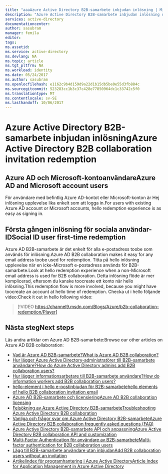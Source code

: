 ```yaml
---
title: "aaaAzure Active Directory B2B-samarbete inbjudan inlösning | Microsoft Docs"
description: "Azure Active Directory B2B-samarbete inbjudan inlösning upplevelse"
services: active-directory
documentationcenter: 
author: sasubram
manager: femila
editor: 
tags: 
ms.assetid: 
ms.service: active-directory
ms.devlang: NA
ms.topic: article
ms.tgt_pltfrm: NA
ms.workload: identity
ms.date: 05/24/2017
ms.author: sasubram
ms.openlocfilehash: e1162c9b4d159d9a22d1b15db5be0e55d3fb884c
ms.sourcegitcommit: 523283cc1b3c37c428e77850964dc1c33742c5f0
ms.translationtype: MT
ms.contentlocale: sv-SE
ms.lasthandoff: 10/06/2017
---
```

# <a name="azure-active-directory-b2b-collaboration-invitation-redemption"></a><span data-ttu-id="ce59b-103">Azure Active Directory B2B-samarbete inbjudan inlösning</span><span class="sxs-lookup"><span data-stu-id="ce59b-103">Azure Active Directory B2B collaboration invitation redemption</span></span>

## <a name="azure-ad-and-microsoft-account-users"></a><span data-ttu-id="ce59b-104">Azure AD och Microsoft-kontoanvändare</span><span class="sxs-lookup"><span data-stu-id="ce59b-104">Azure AD and Microsoft account users</span></span>
<span data-ttu-id="ce59b-105">För användare med befintlig Azure AD-kontot eller Microsoft-konton är Hej inlösning upplevelse lika enkelt som att logga in.</span><span class="sxs-lookup"><span data-stu-id="ce59b-105">For users with existing Azure AD account or Microsoft accounts, hello redemption experience is as easy as signing in.</span></span>

## <a name="social-id-user-first-time-redemption"></a><span data-ttu-id="ce59b-106">Första gången inlösning för sociala användar-ID</span><span class="sxs-lookup"><span data-stu-id="ce59b-106">Social ID user first-time redemption</span></span>
<span data-ttu-id="ce59b-107">Azure AD B2B-samarbete är det enkelt för alla e-postadress toobe som används för inlösning.</span><span class="sxs-lookup"><span data-stu-id="ce59b-107">Azure AD B2B collaboration makes it easy for any email address toobe used for redemption.</span></span> <span data-ttu-id="ce59b-108">Titta på hello inlösning upplevelse när en icke-Microsoft e-postadress används för B2B-samarbete.</span><span class="sxs-lookup"><span data-stu-id="ce59b-108">Look at hello redemption experience when a non-Microsoft email address is used for B2B collaboration.</span></span> <span data-ttu-id="ce59b-109">Detta inlösning flöde är mer komplicerad, eftersom du kanske toocreate ett konto när hello inlösning.</span><span class="sxs-lookup"><span data-stu-id="ce59b-109">This redemption flow is more involved, because you might have toocreate an account at hello time of redemption.</span></span> <span data-ttu-id="ce59b-110">Checka ut i hello följande video:</span><span class="sxs-lookup"><span data-stu-id="ce59b-110">Check it out in hello following video:</span></span>

> [!VIDEO https://channel9.msdn.com/Blogs/Azure/b2b-collaboration-redemption/Player]
> 

## <a name="next-steps"></a><span data-ttu-id="ce59b-111">Nästa steg</span><span class="sxs-lookup"><span data-stu-id="ce59b-111">Next steps</span></span>

<span data-ttu-id="ce59b-112">Läs andra artiklar om Azure AD B2B-samarbete:</span><span class="sxs-lookup"><span data-stu-id="ce59b-112">Browse our other articles on Azure AD B2B collaboration:</span></span>

* [<span data-ttu-id="ce59b-113">Vad är Azure AD B2B-samarbete?</span><span class="sxs-lookup"><span data-stu-id="ce59b-113">What is Azure AD B2B collaboration?</span></span>](active-directory-b2b-what-is-azure-ad-b2b.md)
* [<span data-ttu-id="ce59b-114">Hur lägger Azure Active Directory-administratörer till B2B-samarbete användare?</span><span class="sxs-lookup"><span data-stu-id="ce59b-114">How do Azure Active Directory admins add B2B collaboration users?</span></span>](active-directory-b2b-admin-add-users.md)
* [<span data-ttu-id="ce59b-115">Hur lägger informationsarbetare till B2B-samarbete användare?</span><span class="sxs-lookup"><span data-stu-id="ce59b-115">How do information workers add B2B collaboration users?</span></span>](active-directory-b2b-iw-add-users.md)
* [<span data-ttu-id="ce59b-116">hello-element i hello e-postinbjudan för B2B-samarbete</span><span class="sxs-lookup"><span data-stu-id="ce59b-116">hello elements of hello B2B collaboration invitation email</span></span>](active-directory-b2b-invitation-email.md)
* [<span data-ttu-id="ce59b-117">Azure AD B2B-samarbete och licensiering</span><span class="sxs-lookup"><span data-stu-id="ce59b-117">Azure AD B2B collaboration licensing</span></span>](active-directory-b2b-licensing.md)
* [<span data-ttu-id="ce59b-118">Felsökning av Azure Active Directory B2B-samarbete</span><span class="sxs-lookup"><span data-stu-id="ce59b-118">Troubleshooting Azure Active Directory B2B collaboration</span></span>](active-directory-b2b-troubleshooting.md)
* [<span data-ttu-id="ce59b-119">Vanliga och frågor svar om Azure Active Directory B2B-samarbete</span><span class="sxs-lookup"><span data-stu-id="ce59b-119">Azure Active Directory B2B collaboration frequently asked questions (FAQ)</span></span>](active-directory-b2b-faq.md)
* [<span data-ttu-id="ce59b-120">Azure Active Directory B2B-samarbete API och anpassning</span><span class="sxs-lookup"><span data-stu-id="ce59b-120">Azure Active Directory B2B collaboration API and customization</span></span>](active-directory-b2b-api.md)
* [<span data-ttu-id="ce59b-121">Multi-Factor Authentication för användare av B2B-samarbete</span><span class="sxs-lookup"><span data-stu-id="ce59b-121">Multi-factor authentication for B2B collaboration users</span></span>](active-directory-b2b-mfa-instructions.md)
* [<span data-ttu-id="ce59b-122">Lägg till B2B-samarbete användare utan inbjudan</span><span class="sxs-lookup"><span data-stu-id="ce59b-122">Add B2B collaboration users without an invitation</span></span>](active-directory-b2b-add-user-without-invite.md)
* [<span data-ttu-id="ce59b-123">Artikelindex för programhantering i Azure Active Directory</span><span class="sxs-lookup"><span data-stu-id="ce59b-123">Article Index for Application Management in Azure Active Directory</span></span>](active-directory-apps-index.md)
